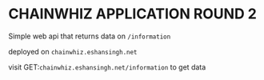 # CHAINWHIZ APPLICATION ROUND 2

Simple web api that returns data on `/information`

deployed on `chainwhiz.eshansingh.net`

visit GET:`chainwhiz.eshansingh.net/information` to get data